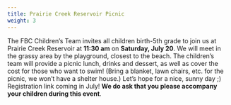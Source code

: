 ```yaml
---
title: Prairie Creek Reservoir Picnic
weight: 3
---
```


The FBC Children’s Team invites all children birth-5th grade to join us at Prairie Creek Reservoir at **11:30 am** on **Saturday, July 20**. We will meet in the grassy area by the playground, closest to the beach. The children’s team will provide a picnic lunch, drinks and dessert, as well as cover the cost for those who want to swim! (Bring a blanket, lawn chairs, etc. for the picnic, we won’t have a shelter house.) Let’s hope for a nice, sunny day ;) Registration link coming in July! **We do ask that you please accompany your children during this event**.